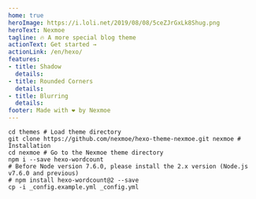 ```yaml
---
home: true
heroImage: https://i.loli.net/2019/08/08/5ceZJrGxLk8Shug.png
heroText: Nexmoe
tagline: 🔥 A more special blog theme
actionText: Get started →
actionLink: /en/hexo/
features:
- title: Shadow
  details: 
- title: Rounded Corners
  details: 
- title: Blurring
  details: 
footer: Made with ❤ by Nexmoe
---
```


    cd themes # Load theme directory
    git clone https://github.com/nexmoe/hexo-theme-nexmoe.git nexmoe # Installation
    cd nexmoe # Go to the Nexmoe theme directory
    npm i --save hexo-wordcount
    # Before Node version 7.6.0, please install the 2.x version (Node.js v7.6.0 and previous)
    # npm install hexo-wordcount@2 --save
    cp -i _config.example.yml _config.yml

